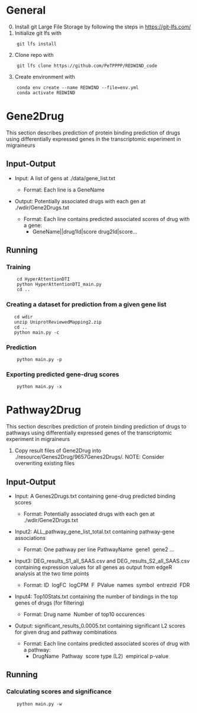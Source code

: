 # General

0. Install git Large File Storage by following the steps in https://git-lfs.com/
1. Initialize git lfs with 
```shell
    git lfs install
```
2. Clone repo with 
```shell
    git lfs clone https://github.com/PeTPPPP/REDWIND_code
```
    
3. Create environment with 
```shell
    conda env create --name REDWIND --file=env.yml
    conda activate REDWIND
```

# Gene2Drug
This section describes prediction of protein binding prediction of drugs using differentially expressed genes in the transcriptomic experiment in migraineurs

## Input-Output
- Input: A list of gens at ./data/gene_list.txt
  - Format: Each line is a GeneName

- Output: Potentially associated drugs with each gen at ./wdir/Gene2Drugs.txt
  - Format: Each line contains predicted associated scores of drug with a gene: 
    - GeneName||drug1Id|score drug2Id|score...
## Running
### Training
```shell
    cd HyperAttentionDTI
    python HyperAttentionDTI_main.py
    cd ..
```
### Creating a dataset for prediction from a given gene list
```shell
   cd wdir
   unzip UniprotReviewedMapping2.zip
   cd ..
   python main.py -c
```

### Prediction
```shell
    python main.py -p

```
### Exporting predicted gene-drug scores
```shell
    python main.py -x

```

# Pathway2Drug

This section describes prediction of protein binding prediction of drugs to pathways using differentially expressed genes of the transcriptomic experiment in migraineurs
1. Copy result files of Gene2Drug into ./resource/Genes2Drug/9657Genes2Drugs/. NOTE: Consider overwriting existing files
## Input-Output
- Input: A Genes2Drugs.txt containing gene-drug predicted binding scores
  - Format: Potentially associated drugs with each gen at ./wdir/Gene2Drugs.txt
- Input2: ALL_pathway_gene_list_total.txt containing pathway-gene associations
  - Format: One pathway per line PathwayName&nbsp;   gene1&nbsp;   gene2 ...
- Input3: DEG_results_S1_all_SAAS.csv and DEG_results_S2_all_SAAS.csv containing expression values for all genes as output from edgeR analysis at the two time points
  - Format: ID&nbsp;   logFC&nbsp;   logCPM&nbsp;   F&nbsp;   PValue&nbsp;   names&nbsp;   symbol&nbsp;   entrezid&nbsp;   FDR
- Input4: Top10Stats.txt containing the number of bindings in the top genes of drugs (for filtering)
  - Format: Drug name&nbsp;   Number of top10 occurences

- Output: significant_results_0.0005.txt containing significant L2 scores for given drug and pathway combinations
  - Format: Each line contains predicted associated scores of drug with a pathway: 
    - DrugName&nbsp;   Pathway&nbsp;   score type (L2)&nbsp;   empirical p-value
    
## Running
### Calculating scores and significance
```shell
    python main.py -w

```


